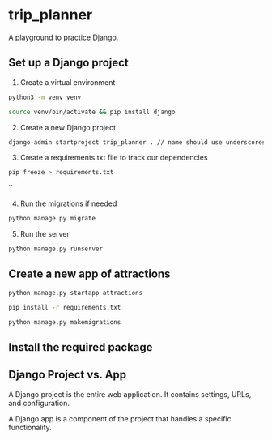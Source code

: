 # trip_planner
A playground to practice Django.

## Set up a Django project

1. Create a virtual environment

```bash
python3 -m venv venv

source venv/bin/activate && pip install django
```

2. Create a new Django project

```bash
django-admin startproject trip_planner . // name should use underscores instead of hyphens
```

3. Create a requirements.txt file to track our dependencies

```bash
pip freeze > requirements.txt
```
``

4. Run the migrations if needed

```bash
python manage.py migrate
```

5. Run the server

```bash
python manage.py runserver
```


## Create a new app of attractions

```bash
python manage.py startapp attractions

pip install -r requirements.txt

python manage.py makemigrations
```



## Install the required package

## Django Project vs. App

A Django project is the entire web application. It contains settings, URLs, and configuration.

A Django app is a component of the project that handles a specific functionality.






